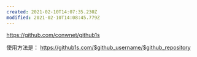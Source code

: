 ```yaml
---
created: 2021-02-10T14:07:35.230Z
modified: 2021-02-10T14:08:45.779Z
---
```

https://github.com/conwnet/github1s

使用方法是： https://github1s.com/$github_username/$github_repository